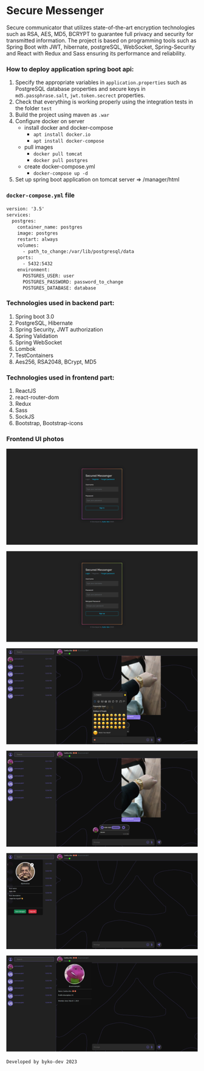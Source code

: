 # Secure Messenger

Secure communicator that utilizes state-of-the-art encryption technologies such as RSA,
AES, MD5, BCRYPT to guarantee full privacy and security for transmitted information. The
project is based on programming tools such as Spring Boot with JWT, hibernate,
postgreSQL, WebSocket, Spring-Security and React with Redux and Sass ensuring its
performance and reliability.

### How to deploy application spring boot api:
1. Specify the appropriate variables in `application.properties` such as PostgreSQL database properties and secure keys in `md5.passphrase.salt`, `jwt.token.secrect` properties.
2. Check that everything is working properly using the integration tests in the folder `test`
3. Build the project using maven as `.war`
4. Configure docker on server
    - install docker and docker-compose 
      - `apt install docker.io`
      - `apt install docker-compose`
    - pull images
      - `docker pull tomcat`
      - `docker pull postgres`
    - create docker-compose.yml
      - `docker-compose up -d`
5. Set up spring boot application on tomcat server => /manager/html


### `docker-compose.yml` file
```
version: '3.5'
services:
  postgres:
    container_name: postgres
    image: postgres
    restart: always
    volumes:
      - path_to_change:/var/lib/postgresql/data
    ports:
      - 5432:5432
    environment:
      POSTGRES_USER: user
      POSTGRES_PASSWORD: password_to_change
      POSTGRES_DATABASE: database 
```

### Technologies used in backend part:
1. Spring boot 3.0
2. PostgreSQL, Hibernate
3. Spring Security, JWT authorization
4. Spring Validation
5. Spring WebSocket
6. Lombok
7. TestContainers
8. Aes256, RSA2048, BCrypt, MD5

### Technologies used in frontend part:
1. ReactJS
2. react-router-dom
3. Redux
4. Sass
5. SockJS
6. Bootstrap, Bootstrap-icons

### Frontend UI photos

![front_end_example](./docs/login_form.png)

![front_end_example](./docs/register_form.png)

![front_end_example](./docs/userpanel_message_input.png)

![front_end_example](./docs/userpanel_messages.png)

![front_end_example](./docs/userpanel_own_description.png)

![front_end_example](./docs/userpanel_user_description.png)

`Developed by byko-dev 2023`

